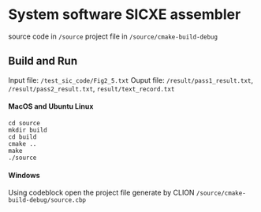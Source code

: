 System software SICXE assembler
===
source code  in `/source`
project file in `/source/cmake-build-debug`

## Build and Run



Input file: `/test_sic_code/Fig2_5.txt`
Ouput file: `/result/pass1_result.txt`, `/result/pass2_result.txt`, `result/text_record.txt`


#### MacOS and Ubuntu Linux
``` linux
cd source
mkdir build
cd build
cmake ..
make
./source
```
#### Windows
Using codeblock open the project file generate by CLION
`/source/cmake-build-debug/source.cbp`



